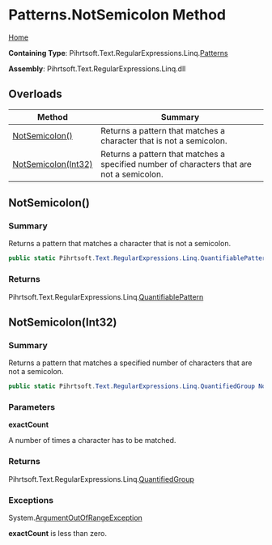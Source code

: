 # Patterns\.NotSemicolon Method

[Home](../../../../../../README.md)

**Containing Type**: Pihrtsoft\.Text\.RegularExpressions\.Linq\.[Patterns](../README.md)

**Assembly**: Pihrtsoft\.Text\.RegularExpressions\.Linq\.dll

## Overloads

| Method | Summary |
| ------ | ------- |
| [NotSemicolon()](#Pihrtsoft_Text_RegularExpressions_Linq_Patterns_NotSemicolon) | Returns a pattern that matches a character that is not a semicolon\. |
| [NotSemicolon(Int32)](#Pihrtsoft_Text_RegularExpressions_Linq_Patterns_NotSemicolon_System_Int32_) | Returns a pattern that matches a specified number of characters that are not a semicolon\. |

## NotSemicolon\(\) <a name="Pihrtsoft_Text_RegularExpressions_Linq_Patterns_NotSemicolon"></a>

### Summary

Returns a pattern that matches a character that is not a semicolon\.

```csharp
public static Pihrtsoft.Text.RegularExpressions.Linq.QuantifiablePattern NotSemicolon()
```

### Returns

Pihrtsoft\.Text\.RegularExpressions\.Linq\.[QuantifiablePattern](../../QuantifiablePattern/README.md)

## NotSemicolon\(Int32\) <a name="Pihrtsoft_Text_RegularExpressions_Linq_Patterns_NotSemicolon_System_Int32_"></a>

### Summary

Returns a pattern that matches a specified number of characters that are not a semicolon\.

```csharp
public static Pihrtsoft.Text.RegularExpressions.Linq.QuantifiedGroup NotSemicolon(int exactCount)
```

### Parameters

**exactCount**

A number of times a character has to be matched\.

### Returns

Pihrtsoft\.Text\.RegularExpressions\.Linq\.[QuantifiedGroup](../../QuantifiedGroup/README.md)

### Exceptions

System\.[ArgumentOutOfRangeException](https://docs.microsoft.com/en-us/dotnet/api/system.argumentoutofrangeexception)

**exactCount** is less than zero\.

